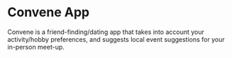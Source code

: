 # Convene App

Convene is a friend-finding/dating app that takes into account your activity/hobby preferences, and suggests local event suggestions for your in-person meet-up.
